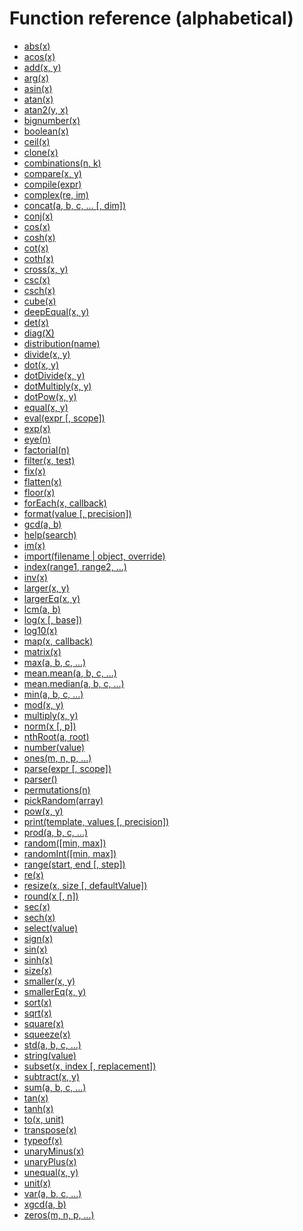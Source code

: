 # Function reference (alphabetical)

- [abs(x)](abs.md)
- [acos(x)](acos.md)
- [add(x, y)](add.md)
- [arg(x)](arg.md)
- [asin(x)](asin.md)
- [atan(x)](atan.md)
- [atan2(y, x)](atan2.md)
- [bignumber(x)](bignumber.md)
- [boolean(x)](boolean.md)
- [ceil(x)](ceil.md)
- [clone(x)](clone.md)
- [combinations(n, k)](combinations.md)
- [compare(x, y)](compare.md)
- [compile(expr)](compile.md)
- [complex(re, im)](complex.md)
- [concat(a, b, c, ... [, dim])](concat.md)
- [conj(x)](conj.md)
- [cos(x)](cos.md)
- [cosh(x)](cosh.md)
- [cot(x)](cot.md)
- [coth(x)](coth.md)
- [cross(x, y)](cross.md)
- [csc(x)](csc.md)
- [csch(x)](csch.md)
- [cube(x)](cube.md)
- [deepEqual(x, y)](deepEqual.md)
- [det(x)](det.md)
- [diag(X)](diag.md)
- [distribution(name)](distribution.md)
- [divide(x, y)](divide.md)
- [dot(x, y)](dot.md)
- [dotDivide(x, y)](dotDivide.md)
- [dotMultiply(x, y)](dotMultiply.md)
- [dotPow(x, y)](dotPow.md)
- [equal(x, y)](equal.md)
- [eval(expr [, scope])](eval.md)
- [exp(x)](exp.md)
- [eye(n)](eye.md)
- [factorial(n)](factorial.md)
- [filter(x, test)](filter.md)
- [fix(x)](fix.md)
- [flatten(x)](flatten.md)
- [floor(x)](floor.md)
- [forEach(x, callback)](forEach.md)
- [format(value [, precision])](format.md)
- [gcd(a, b)](gcd.md)
- [help(search)](help.md)
- [im(x)](im.md)
- [import(filename | object, override)](import.md)
- [index(range1, range2, ...)](index.md)
- [inv(x)](inv.md)
- [larger(x, y)](larger.md)
- [largerEq(x, y)](largerEq.md)
- [lcm(a, b)](lcm.md)
- [log(x [, base])](log.md)
- [log10(x)](log10.md)
- [map(x, callback)](map.md)
- [matrix(x)](matrix.md)
- [max(a, b, c, ...)](max.md)
- [mean.mean(a, b, c, ...)](mean.md)
- [mean.median(a, b, c, ...)](median.md)
- [min(a, b, c, ...)](min.md)
- [mod(x, y)](mod.md)
- [multiply(x, y)](multiply.md)
- [norm(x [, p])](norm.md)
- [nthRoot(a, root)](nthRoot.md)
- [number(value)](number.md)
- [ones(m, n, p, ...)](ones.md)
- [parse(expr [, scope])](parse.md)
- [parser()](parser.md)
- [permutations(n)](permutations.md)
- [pickRandom(array)](pickRandom.md)
- [pow(x, y)](pow.md)
- [print(template, values [, precision])](print.md)
- [prod(a, b, c, ...)](prod.md)
- [random([min, max])](random.md)
- [randomInt([min, max])](randomInt.md)
- [range(start, end [, step])](range.md)
- [re(x)](re.md)
- [resize(x, size [, defaultValue])](resize.md)
- [round(x [, n])](round.md)
- [sec(x)](sec.md)
- [sech(x)](sech.md)
- [select(value)](select.md)
- [sign(x)](sign.md)
- [sin(x)](sin.md)
- [sinh(x)](sinh.md)
- [size(x)](size.md)
- [smaller(x, y)](smaller.md)
- [smallerEq(x, y)](smallerEq.md)
- [sort(x)](sort.md)
- [sqrt(x)](sqrt.md)
- [square(x)](square.md)
- [squeeze(x)](squeeze.md)
- [std(a, b, c, ...)](std.md)
- [string(value)](string.md)
- [subset(x, index [, replacement])](subset.md)
- [subtract(x, y)](subtract.md)
- [sum(a, b, c, ...)](sum.md)
- [tan(x)](tan.md)
- [tanh(x)](tanh.md)
- [to(x, unit)](to.md)
- [transpose(x)](transpose.md)
- [typeof(x)](typeof.md)
- [unaryMinus(x)](unaryMinus.md)
- [unaryPlus(x)](unaryPlus.md)
- [unequal(x, y)](unequal.md)
- [unit(x)](unit.md)
- [var(a, b, c, ...)](var.md)
- [xgcd(a, b)](xgcd.md)
- [zeros(m, n, p, ...)](zeros.md)